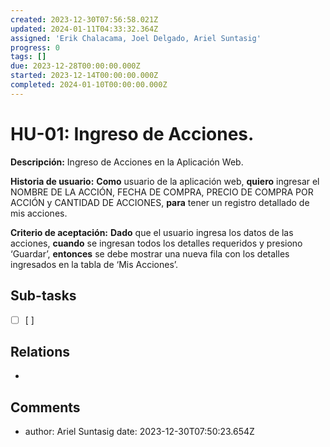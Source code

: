 ```yaml
---
created: 2023-12-30T07:56:58.021Z
updated: 2024-01-11T04:33:32.364Z
assigned: 'Erik Chalacama, Joel Delgado, Ariel Suntasig'
progress: 0
tags: []
due: 2023-12-28T00:00:00.000Z
started: 2023-12-14T00:00:00.000Z
completed: 2024-01-10T00:00:00.000Z
---
```


# HU-01: Ingreso de Acciones.

**Descripción:** Ingreso de Acciones en la Aplicación Web.

**Historia de usuario:**     **Como** usuario de la aplicación web, **quiero** ingresar el NOMBRE DE LA ACCIÓN, FECHA DE COMPRA, PRECIO DE COMPRA POR ACCIÓN y CANTIDAD DE ACCIONES, **para** tener un registro detallado de mis acciones.             

**Criterio de aceptación:**  **Dado** que el usuario ingresa los datos de las acciones, **cuando** se ingresan todos los detalles requeridos y presiono ‘Guardar’, **entonces** se debe mostrar una nueva fila con los detalles ingresados en la tabla de ‘Mis Acciones’.

## Sub-tasks

- [ ] [ ]

## Relations

- [](.md)

## Comments

- author: Ariel Suntasig
  date: 2023-12-30T07:50:23.654Z
  

